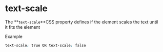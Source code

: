 # text-scale



The **`text-scale`**CSS property defines if the element scales the text until it fits the element

Example

```css
text-scale: true OR text-scale: false
```
